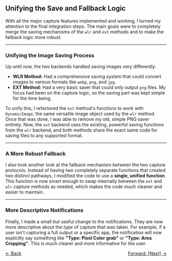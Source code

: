 ## **Unifying the Save and Fallback Logic**

With all the major capture features implemented and working, I turned my attention to the final integration steps. The main goals were to completely merge the saving mechanisms of the `wlr` and `ext` methods and to make the fallback logic more robust.

-----

### Unifying the Image Saving Process

Up until now, the two backends handled saving images very differently:

- **WLR Method:** Had a comprehensive saving system that could convert images to various formats like `webp`, `png`, and `jpg`.
- **EXT Method:** Had a very basic saver that could only output `png` files. My focus had been on the capture logic, so the saving part was kept simple for the time being.

To unify this, I refactored the `ext` method's functions to work with `DynamicImage`, the same versatile image object used by the `wlr` method. Once that was done, I was able to remove my old, simple PNG saver entirely. Now, the `ext` backend uses the existing, powerful saving functions from the `wlr` backend, and both methods share the exact same code for saving files to any supported format.

-----

### A More Robust Fallback

I also took another look at the fallback mechanism between the two capture protocols. Instead of having two completely separate functions that created two distinct pathways, I modified the code to use a **single, unified function**. This function is now smart enough to swap internally between the `ext` and `wlr` capture methods as needed, which makes the code much cleaner and easier to maintain.

-----

### More Descriptive Notifications

Finally, I made a small but useful change to the notifications. They are now more descriptive about the *type* of capture that was taken. For example, if a user isn't capturing a full output or a specific app, the notification will now explicitly say something like **"Type: Pixel Color grab"** or **"Type: Area Cropping"**. This is much clearer and more informative for the user.

<div style="display: flex; justify-content: space-between;">
  <a href="Thought_Process_11.md">&lt;- Back</a>
  <a href="Thought_Process_13.md">Forward: [Next] -&gt;</a>
</div>
